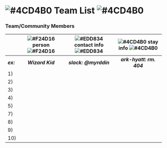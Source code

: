 # ![#4CD4B0](https://placehold.it/10x20/4CD4B0/000000?text=+) **Team List** ![#4CD4B0](https://placehold.it/675x20/4CD4B0/000000?text=+)

### **Team/Community Members**

| | ![#F24D16](https://placehold.it/80x10/F24D16/000000?text=+) person ![#F24D16](https://placehold.it/80x10/F24D16/000000?text=+) | ![#EDD834](https://placehold.it/80x10/EDD834/000000?text=+) contact info ![#EDD834](https://placehold.it/80x10/EDD834/000000?text=+) | ![#4CD4B0](https://placehold.it/80x10/4CD4B0/000000?text=+) stay info ![#4CD4B0](https://placehold.it/80x10/4CD4B0/000000?text=+) |
|:--- | :---: | :---: | :---: |
| ***ex:*** | ***Wizard Kid*** | ***slack:*** ***@myrddin***  | ***ark-hyatt:*** ***rm. 404***|
|1)| | | |
|2)| | | |
|3)| | | |
|4)| | | |
|5)| | | |
|7)| | | |
|8)| | | |
|9)| | | |
|10)| | | |
